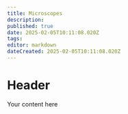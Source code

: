 ```yaml
---
title: Microscopes
description: 
published: true
date: 2025-02-05T10:11:08.020Z
tags: 
editor: markdown
dateCreated: 2025-02-05T10:11:08.020Z
---
```


# Header
Your content here